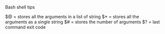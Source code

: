 Bash shell tips

$@ = stores all the arguments in a list of string
$* = stores all the arguments as a single string
$# = stores the number of arguments
$? = last command exit code